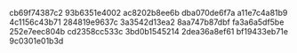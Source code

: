 cb69f74387c2   93b6351e4002   ac8202b8ee6b   dba070de6f7a   a11e7c4a81b9   4c1156c43b71   284819e9637c   3a3542d13ea2   8aa747b87dbf   fa3a6a5df5be   252e7eec804b   cd2358cc533c   3bd0b1545214   2dea36a8ef61   bf19433eb71e   9c0301e01b3d   